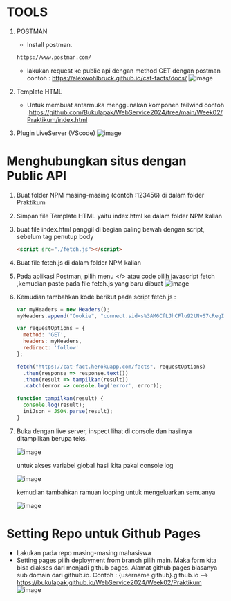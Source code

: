 # TOOLS

1. POSTMAN
   * Install postman.
   ```sh
   https://www.postman.com/
   ```
   * lakukan request ke public api dengan method GET dengan postman contoh : https://alexwohlbruck.github.io/cat-facts/docs/
   ![image](https://user-images.githubusercontent.com/26703717/220868366-271e81d8-707e-4611-9aa7-74f8b31cd008.png)
   
2. Template HTML
   * Untuk membuat antarmuka menggunakan komponen tailwind contoh :https://github.com/Bukulapak/WebService2024/tree/main/Week02/Praktikum/index.html
   
3. Plugin LiveServer (VScode)
   ![image](https://user-images.githubusercontent.com/11188109/218396548-483f109a-c88c-4bc6-96d0-5d784a447556.png)

# Menghubungkan situs dengan Public API

1. Buat folder NPM masing-masing (contoh :123456) di dalam folder Praktikum
2. Simpan file Template HTML yaitu index.html ke dalam folder NPM kalian
3. buat file index.html panggil di bagian paling bawah dengan script, sebelum tag penutup body
   ```html
   <script src="./fetch.js"></script>
   ```
4. Buat file fetch.js di dalam folder NPM kalian
5. Pada aplikasi Postman, pilih menu </> atau code pilih javascript fetch ,kemudian paste pada file fetch.js yang baru dibuat
   ![image](https://user-images.githubusercontent.com/26703717/220873867-a5685abb-3e1b-43ce-a1dc-57a5b3b38065.png)
6. Kemudian tambahkan kode berikut pada script fetch.js :
    ```js
    var myHeaders = new Headers();
    myHeaders.append("Cookie", "connect.sid=s%3AM6CfLJhCFlu92tNvS7cRegIIcR8rhhUG.AN2Ss3OKnMLlBJEwcDELKykDb293dBuH%2FhX1M3mZI2w");
    
    var requestOptions = {
      method: 'GET',
      headers: myHeaders,
      redirect: 'follow'
    };
    
    fetch("https://cat-fact.herokuapp.com/facts", requestOptions)
      .then(response => response.text())
      .then(result => tampilkan(result))
      .catch(error => console.log('error', error));
    
    function tampilkan(result) {
      console.log(result);
      iniJson = JSON.parse(result);
    }   
    ```
7. Buka dengan live server, inspect lihat di console dan hasilnya ditampilkan berupa teks.

    ![image](https://github.com/Bukulapak/WebService2024/assets/26703717/cde521d7-f30b-484c-bbda-fd2897375efa)
    
    untuk akses variabel global hasil kita pakai console log
    
    ![image](https://github.com/Bukulapak/WebService2024/assets/26703717/d78693ed-017f-4a71-ad8b-8bd13a6bd57b)
    
    kemudian tambahkan ramuan looping untuk mengeluarkan semuanya
    
    ![image](https://github.com/Bukulapak/WebService2024/assets/26703717/756f45cf-77ef-4d9e-8280-d7c336151592)
    
# Setting Repo untuk Github Pages
  * Lakukan pada repo masing-masing mahasiswa
  * Setting pages pilih deployment from branch pilih main. Maka form kita bisa diakses dari menjadi github pages. Alamat github pages biasanya sub domain dari github.io. Contoh : {username github}.github.io --> https://bukulapak.github.io/WebService2024/Week02/Praktikum
  ![image](https://github.com/Bukulapak/WebService2024/assets/26703717/51759110-b433-44c4-a7e1-76fe60c2616e)
